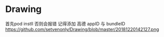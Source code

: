 # Drawing
 首先pod instll 否则会报错
记得添加 高德 appID 与 bundleID
https://github.com/setvenonly/Drawing/blob/master/20181220142127.png

